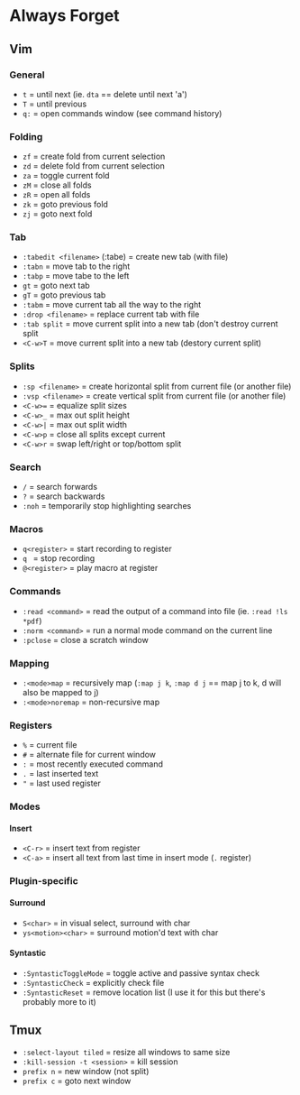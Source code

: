 # Always Forget
## Vim
### General
- `t`                            = until next (ie. `dta` == delete until next 'a')
- `T`                            = until previous
- `q:`                           = open commands window (see command history)

### Folding
- `zf`                           = create fold from current selection
- `zd`                           = delete fold from current selection
- `za`                           = toggle current fold
- `zM`                           = close all folds
- `zR`                           = open all folds
- `zk`                           = goto previous fold
- `zj`                           = goto next fold

### Tab 
- `:tabedit <filename>` (:tabe)  = create new tab (with file)
- `:tabn`                        = move tab to the right
- `:tabp`                        = move tabe to the left
- `gt`                           = goto next tab
- `gT`                           = goto previous tab
- `:tabm`                        = move current tab all the way to the right
- `:drop <filename>`             = replace current tab with file
- `:tab split`                   = move current split into a new tab (don't destroy current split
- `<C-w>T`                       = move current split into a new tab (destory current split)

### Splits
- `:sp <filename>`               = create horizontal split from current file (or another file)
- `:vsp <filename>`              = create vertical split from current file (or another file)
- `<C-w>=`                       = equalize split sizes
- `<C-w>_`                       = max out split height
- `<C-w>|`                       = max out split width
- `<C-w>p`                       = close all splits except current
- `<C-w>r`                       = swap left/right or top/bottom split

### Search
- `/`                            = search forwards
- `?`                            = search backwards
- `:noh`                         = temporarily stop highlighting searches

### Macros
- `q<register>`                  = start recording to register
- `q `                           = stop recording
- `@<register>`                  = play macro at register

### Commands
- `:read <command>`              = read the output of a command into file (ie. `:read !ls *pdf`)
- `:norm <command>`              = run a normal mode command on the current line
- `:pclose`                      = close a scratch window

### Mapping
- `:<mode>map`                   = recursively map (`:map j k`, `:map d j` == map j to k, d will also be mapped to j)
- `:<mode>noremap`               = non-recursive map

### Registers
- `%`                            = current file
- `#`                            = alternate file for current window
- `:`                            = most recently executed command
- `.`                            = last inserted text
- `"`                            = last used register

### Modes
#### Insert
- `<C-r>`                        = insert text from register
- `<C-a>`                        = insert all text from last time in insert mode (`.` register)

### Plugin-specific
#### Surround
- `S<char>`                      = in visual select, surround with char
- `ys<motion><char>`             = surround motion'd text with char

#### Syntastic
- `:SyntasticToggleMode`         = toggle active and passive syntax check
- `:SyntasticCheck`              = explicitly check file
- `:SyntasticReset`              = remove location list (I use it for this but there's probably more to it)

## Tmux
- `:select-layout tiled`         = resize all windows to same size
- `:kill-session -t <session>`   = kill session
- `prefix n`                     = new window (not split)
- `prefix c`                     = goto next window
